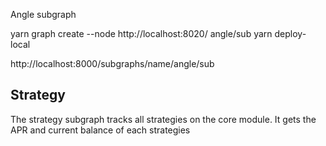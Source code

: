 Angle subgraph

yarn graph create --node http://localhost:8020/ angle/sub
yarn deploy-local

http://localhost:8000/subgraphs/name/angle/sub

## Strategy

The strategy subgraph tracks all strategies on the core module. It gets the APR and current balance of each strategies
